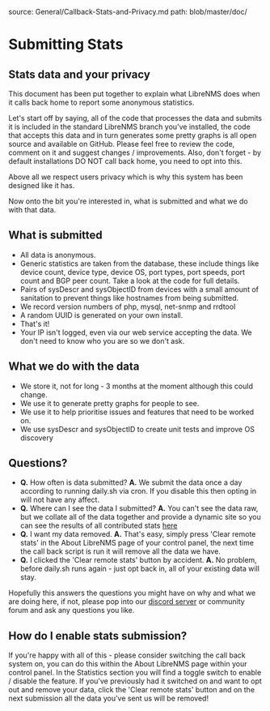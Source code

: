 source: General/Callback-Stats-and-Privacy.md
path: blob/master/doc/

# Submitting Stats

## Stats data and your privacy

This document has been put together to explain what LibreNMS does when
it calls back home to report some anonymous statistics.

Let's start off by saying, all of the code that processes the data and
submits it is included in the standard LibreNMS branch you've
installed, the code that accepts this data and in turn generates some
pretty graphs is all open source and available on GitHub. Please feel
free to review the code, comment on it and suggest changes /
improvements. Also, don't forget - by default installations DO NOT
call back home, you need to opt into this.

Above all we respect users privacy which is why this system has been
designed like it has.

Now onto the bit you're interested in, what is submitted and what we
do with that data.

## What is submitted

- All data is anonymous.
- Generic statistics are taken from the database, these include things
  like device count, device type, device OS, port types, port speeds,
  port count and BGP peer count. Take a look at the code for full
  details.
- Pairs of sysDescr and sysObjectID from devices with a small amount
  of sanitation to prevent things like hostnames from being submitted.
- We record version numbers of php, mysql, net-snmp and rrdtool
- A random UUID is generated on your own install.
- That's it!
- Your IP isn't logged, even via our web service accepting the
  data. We don't need to know who you are so we don't ask.

## What we do with the data

- We store it, not for long - 3 months at the moment although this could change.
- We use it to generate pretty graphs for people to see.
- We use it to help prioritise issues and features that need to be worked on.
- We use sysDescr and sysObjectID to create unit tests and improve OS discovery

## Questions?

- **Q.** How often is data submitted? **A.** We submit the data once a
  day according to running daily.sh via cron. If you disable this then
  opting in will not have any affect.
- **Q.** Where can I see the data I submitted? **A.** You can't see
  the data raw, but we collate all of the data together and provide a
  dynamic site so you can see the results of all contributed stats
  [here](https://stats.librenms.org)
- **Q.** I want my data removed. **A.** That's easy, simply press
  'Clear remote stats' in the About LibreNMS page of your control
  panel, the next time the call back script is run it will remove all
  the data we have.
- **Q.** I clicked the 'Clear remote stats' button by accident. **A.**
  No problem, before daily.sh runs again - just opt back in, all of
  your existing data will stay.

Hopefully this answers the questions you might have on why and what we
are doing here, if not, please pop into our [discord
server](https://t.libren.ms/discord) or community forum and ask any
questions you like.

## How do I enable stats submission?

If you're happy with all of this - please consider switching the call
back system on, you can do this within the About LibreNMS page within
your control panel. In the Statistics section you will find a toggle
switch to enable / disable the feature. If you've previously had it
switched on and want to opt out and remove your data, click the 'Clear
remote stats' button and on the next submission all the data you've
sent us will be removed!
